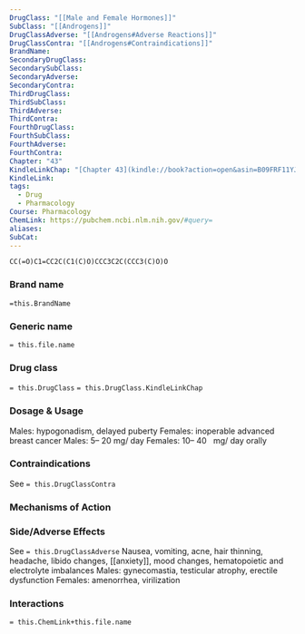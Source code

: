 ```yaml
---
DrugClass: "[[Male and Female Hormones]]"
SubClass: "[[Androgens]]"
DrugClassAdverse: "[[Androgens#Adverse Reactions]]"
DrugClassContra: "[[Androgens#Contraindications]]"
BrandName: 
SecondaryDrugClass: 
SecondarySubClass: 
SecondaryAdverse: 
SecondaryContra: 
ThirdDrugClass: 
ThirdSubClass: 
ThirdAdverse: 
ThirdContra: 
FourthDrugClass: 
FourthSubClass: 
FourthAdverse: 
FourthContra: 
Chapter: "43"
KindleLinkChap: "[Chapter 43](kindle://book?action=open&asin=B09FRF11YJ&location=25016)"
KindleLink: 
tags:
  - Drug
  - Pharmacology
Course: Pharmacology
ChemLink: https://pubchem.ncbi.nlm.nih.gov/#query=
aliases: 
SubCat:
---
```

```smiles
CC(=O)C1=CC2C(C1(C)O)CCC3C2C(CCC3(C)O)O
```

### Brand name
`=this.BrandName`

### Generic name
`= this.file.name`

### Drug class 
`= this.DrugClass`
	`= this.DrugClass.KindleLinkChap`

### Dosage & Usage
Males: hypogonadism, delayed puberty 
Females: inoperable advanced breast cancer 
Males: 5– 20 mg/ day
Females: 10– 40   mg/ day orally

### Contraindications
See `= this.DrugClassContra`

### Mechanisms of Action


### Side/Adverse Effects
See `= this.DrugClassAdverse`
Nausea, vomiting, acne, hair thinning, headache, libido changes, [[anxiety]], mood changes, hematopoietic and electrolyte imbalances 
Males: gynecomastia, testicular atrophy, erectile dysfunction 
Females: amenorrhea, virilization

### Interactions

`= this.ChemLink+this.file.name`

